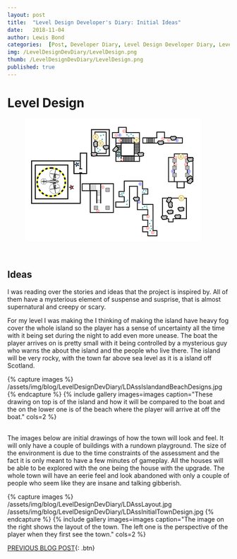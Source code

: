 ```yaml
---
layout: post
title:  "Level Design Developer's Diary: Initial Ideas"
date:   2018-11-04
author: Lewis Bond
categories:  [Post, Developer Diary, Level Design Developer Diary, Level Design Assessment]
img: /LevelDesignDevDiary/LevelDesign.png
thumb: /LevelDesignDevDiary/LevelDesign.png
published: true
---
```


<!--more-->

# Level Design

<figure>
    <a href="/assets/img/blog/LevelDesignDevDiary/LevelDesign.png"><img src="/assets/img/blog/LevelDesignDevDiary/LevelDesign.png"></a>
    <figcaption></figcaption>
</figure>
<br/>

## Ideas

I was reading over the stories and ideas that the project is inspired by. All of them have a mysterious element of suspense and susprise, that is almost supernatural and creepy or scary. 

For my level I was making the I thinking of making the island have heavy fog cover the whole island so the player has a sense of uncertainty all the time with it being set during the night to add even more unease. The boat the player arrives on is pretty small with it being controlled by a mysterious guy who warns the about the island and the people who live there. The island will be very rocky, with the town far above sea level as it is a island off Scotland.

{% capture images %}
	/assets/img/blog/LevelDesignDevDiary/LDAssIslandandBeachDesigns.jpg
{% endcapture %}
{% include gallery images=images caption="These drawing on top is of the island and how it will be compared to the boat and the on the lower one is of the beach where the player will arrive at off the boat." cols=2 %}

<br/>
The images below are initial drawings of how the town will look and feel. It will only have a couple of buildings with a rundown playground. The size of the environment is due to the time constraints of the assessment and the fact it is only meant to have a few minutes of gameplay. All the houses will be able to be explored with the one being the house with the upgrade. The whole town will have an eerie feel and look abandoned with only a couple of people who seem like they are insane and talking gibberish.

{% capture images %}
    	/assets/img/blog/LevelDesignDevDiary/LDAssLayout.jpg
	/assets/img/blog/LevelDesignDevDiary/LDAssInitialTownDesign.jpg
{% endcapture %}
{% include gallery images=images caption="The image on the right shows the layout of the town. The left one is the perspective of the player when they first see the town." cols=2 %}

[PREVIOUS BLOG POST](https://lbondi7.github.io/LevDes-dev-diary-1/){: .btn}

